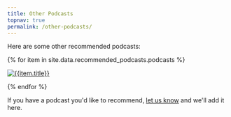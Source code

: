 ```yaml
---
title: Other Podcasts
topnav: true
permalink: /other-podcasts/
---
```


Here are some other recommended podcasts:

<div class="favpodcasts">
{% for item in site.data.recommended_podcasts.podcasts %}

<a href="{{item.url}}"><img src="/assets/img/podcastthumbs/{{item.img}}" alt="{{item.title}}"/></a>

{% endfor %}
</div>

<div style="clear: both;"></div>

If you have a podcast you'd like to recommend, [let us know](/contact/) and we'll add it here.
